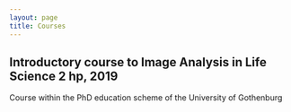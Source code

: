 ```yaml
---
layout: page
title: Courses
---
```


## Introductory course to Image Analysis in Life Science 2 hp, 2019
Course within the PhD education scheme of the University of Gothenburg
